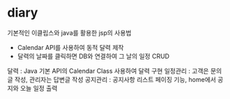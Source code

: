 # diary
 기본적인 이클립스와 java를 활용한 jsp의 사용법
- Calendar API를 사용하여 동적 달력 제작
- 달력의 날짜를 클릭하면 DB와 연결하여 그 날의 일정 CRUD

달력 : Java 기본 API의 Calendar Class 사용하여 달력 구현
일정관리 : 고객은 문의글 작성, 관리자는 답변글 작성
공지관리 : 공지사항 리스트 페이징 기능, home에서 공지와 오늘 일정 출력
